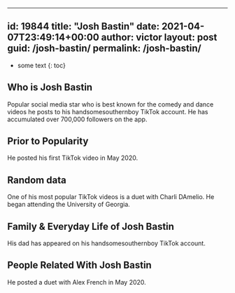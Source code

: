  ---
id: 19844
title: "Josh Bastin"
date: 2021-04-07T23:49:14+00:00
author: victor
layout: post
guid: /josh-bastin/
permalink: /josh-bastin/
---

* some text
{: toc}

## Who is Josh Bastin

Popular social media star who is best known for the comedy and dance videos he posts to his handsomesouthernboy TikTok account. He has accumulated over 700,000 followers on the app. 

## Prior to Popularity

He posted his first TikTok video in May 2020. 

## Random data

One of his most popular TikTok videos is a duet with Charli DAmelio. He began attending the University of Georgia.

## Family & Everyday Life of Josh Bastin

His dad has appeared on his handsomesouthernboy TikTok account. 

## People Related With Josh Bastin

He posted a duet with Alex French in May 2020. 
 